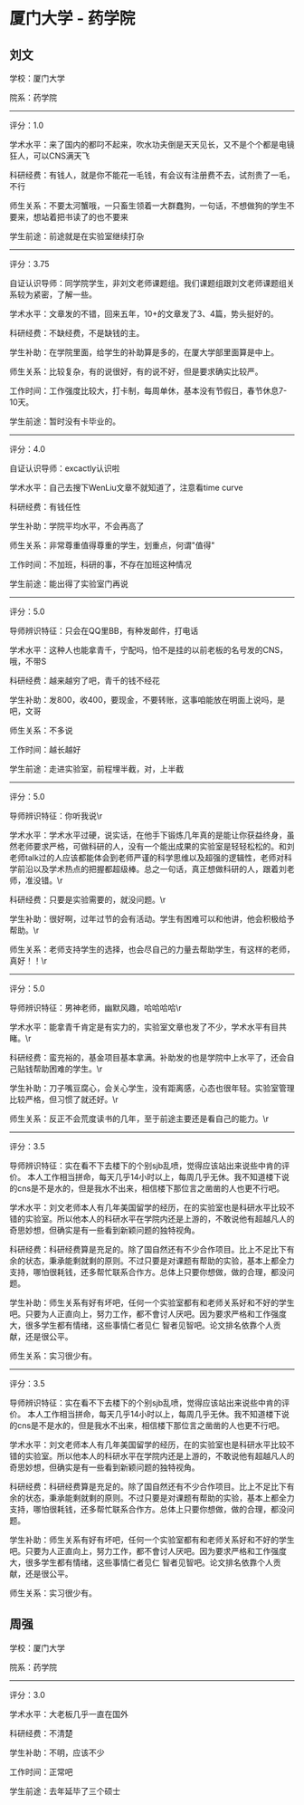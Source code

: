 # 厦门大学 - 药学院

## 刘文

学校：厦门大学

院系：药学院

* * *

评分：1.0

学术水平：来了国内的都叼不起来，吹水功夫倒是天天见长，又不是个个都是电镜狂人，可以CNS满天飞

科研经费：有钱人，就是你不能花一毛钱，有会议有注册费不去，试剂贵了一毛，不行

师生关系：不要太河蟹哦，一只畜生领着一大群蠢狗，一句话，不想做狗的学生不要来，想站着把书读了的也不要来

学生前途：前途就是在实验室继续打杂

* * *

评分：3.75

自证认识导师：同学院学生，非刘文老师课题组。我们课题组跟刘文老师课题组关系较为紧密，了解一些。

学术水平：文章发的不错，回来五年，10+的文章发了3、4篇，势头挺好的。

科研经费：不缺经费，不是缺钱的主。

学生补助：在学院里面，给学生的补助算是多的，在厦大学部里面算是中上。

师生关系：比较复杂，有的说很好，有的说不好，但是要求确实比较严。

工作时间：工作强度比较大，打卡制，每周单休，基本没有节假日，春节休息7-10天。

学生前途：暂时没有卡毕业的。

* * *

评分：4.0

自证认识导师：excactly认识啦

学术水平：自己去搜下WenLiu文章不就知道了，注意看time curve

科研经费：有钱任性

学生补助：学院平均水平，不会再高了

师生关系：非常尊重值得尊重的学生，划重点，何谓&quot;值得&quot;

工作时间：不加班，科研的事，不存在加班这种情况

学生前途：能出得了实验室门再说

* * *

评分：5.0

导师辨识特征：只会在QQ里BB，有种发邮件，打电话

学术水平：这种人也能拿青千，宁配吗，怕不是挂的以前老板的名号发的CNS，哦，不带S

科研经费：越来越穷了吧，青千的钱不经花

学生补助：发800，收400，要现金，不要转账，这事咱能放在明面上说吗，是吧，文哥

师生关系：不多说

工作时间：越长越好

学生前途：走进实验室，前程埋半截，对，上半截

* * *

评分：5.0

导师辨识特征：你听我说\r

学术水平：学术水平过硬，说实话，在他手下锻炼几年真的是能让你获益终身，虽然老师要求严格，可做科研的人，没有一个能出成果的实验室是轻轻松松的。和刘老师talk过的人应该都能体会到老师严谨的科学思维以及超强的逻辑性，老师对科学前沿以及学术热点的把握都超级棒。总之一句话，真正想做科研的人，跟着刘老师，准没错。\r

科研经费：只要是实验需要的，就没问题。\r

学生补助：很好啊，过年过节的会有活动。学生有困难可以和他讲，他会积极给予帮助。\r

师生关系：老师支持学生的选择，也会尽自己的力量去帮助学生，有这样的老师，真好！！\r

* * *

评分：5.0

导师辨识特征：男神老师，幽默风趣，哈哈哈哈\r

学术水平：能拿青千肯定是有实力的，实验室文章也发了不少，学术水平有目共睹。\r

科研经费：蛮充裕的，基金项目基本拿满。补助发的也是学院中上水平了，还会自己贴钱帮助困难的学生。\r

学生补助：刀子嘴豆腐心，会关心学生，没有距离感，心态也很年轻。实验室管理比较严格，但习惯了就还好。\r

师生关系：反正不会荒度读书的几年，至于前途主要还是看自己的能力。\r

* * *

评分：3.5

导师辨识特征：实在看不下去楼下的个别sjb乱喷，觉得应该站出来说些中肯的评价。
本人工作相当拼命，每天几乎14小时以上，每周几乎无休。我不知道楼下说的cns是不是水的，但是我水不出来，相信楼下那位言之凿凿的人也更不行吧。

学术水平：刘文老师本人有几年美国留学的经历，在的实验室也是科研水平比较不错的实验室。所以他本人的科研水平在学院内还是上游的，不敢说他有超越凡人的奇思妙想，但确实是有一些看到新颖问题的独特视角。

科研经费：科研经费算是充足的。除了国自然还有不少合作项目。比上不足比下有余的状态，秉承能剩就剩的原则。不过只要是对课题有帮助的实验，基本上都全力支持，哪怕很耗钱，还多帮忙联系合作方。总体上只要你想做，做的合理，都没问题。

学生补助：师生关系有好有坏吧，任何一个实验室都有和老师关系好和不好的学生吧。只要为人正直向上，努力工作，都不會讨人厌吧。因为要求严格和工作强度大，很多学生都有情绪，这些事情仁者见仁 智者见智吧。论文排名依靠个人贡献，还是很公平。

师生关系：实习很少有。

* * *

评分：3.5

导师辨识特征：实在看不下去楼下的个别sjb乱喷，觉得应该站出来说些中肯的评价。
本人工作相当拼命，每天几乎14小时以上，每周几乎无休。我不知道楼下说的cns是不是水的，但是我水不出来，相信楼下那位言之凿凿的人也更不行吧。

学术水平：刘文老师本人有几年美国留学的经历，在的实验室也是科研水平比较不错的实验室。所以他本人的科研水平在学院内还是上游的，不敢说他有超越凡人的奇思妙想，但确实是有一些看到新颖问题的独特视角。

科研经费：科研经费算是充足的。除了国自然还有不少合作项目。比上不足比下有余的状态，秉承能剩就剩的原则。不过只要是对课题有帮助的实验，基本上都全力支持，哪怕很耗钱，还多帮忙联系合作方。总体上只要你想做，做的合理，都没问题。

学生补助：师生关系有好有坏吧，任何一个实验室都有和老师关系好和不好的学生吧。只要为人正直向上，努力工作，都不會讨人厌吧。因为要求严格和工作强度大，很多学生都有情绪，这些事情仁者见仁 智者见智吧。论文排名依靠个人贡献，还是很公平。

师生关系：实习很少有。

## 周强

学校：厦门大学

院系：药学院

* * *

评分：3.0

学术水平：大老板几乎一直在国外

科研经费：不清楚

学生补助：不明，应该不少

工作时间：正常吧

学生前途：去年延毕了三个硕士